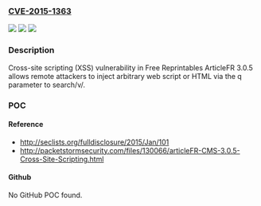 ### [CVE-2015-1363](https://cve.mitre.org/cgi-bin/cvename.cgi?name=CVE-2015-1363)
![](https://img.shields.io/static/v1?label=Product&message=n%2Fa&color=blue)
![](https://img.shields.io/static/v1?label=Version&message=n%2Fa&color=blue)
![](https://img.shields.io/static/v1?label=Vulnerability&message=n%2Fa&color=brighgreen)

### Description

Cross-site scripting (XSS) vulnerability in Free Reprintables ArticleFR 3.0.5 allows remote attackers to inject arbitrary web script or HTML via the q parameter to search/v/.

### POC

#### Reference
- http://seclists.org/fulldisclosure/2015/Jan/101
- http://packetstormsecurity.com/files/130066/articleFR-CMS-3.0.5-Cross-Site-Scripting.html

#### Github
No GitHub POC found.

